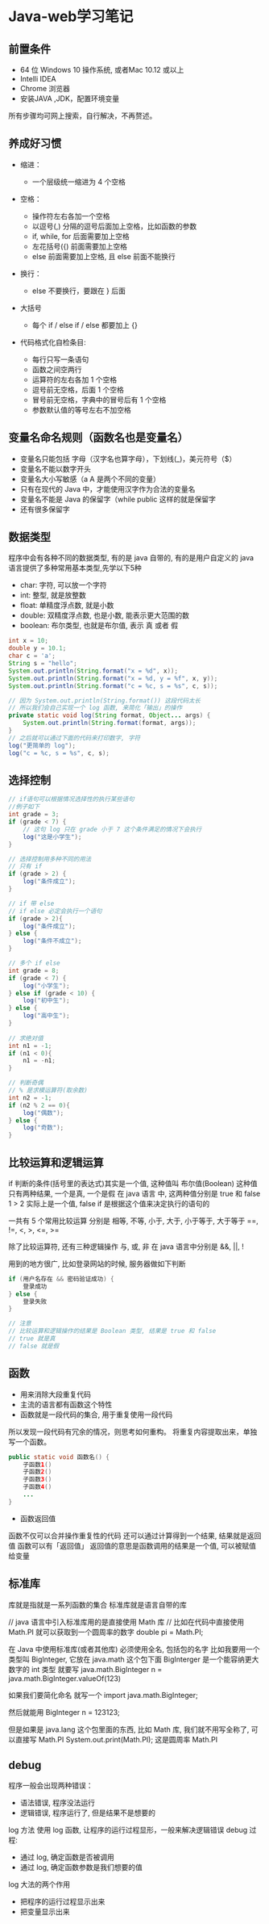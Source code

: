 # Java-web学习笔记

## 前置条件
- 64 位 Windows 10 操作系统, 或者Mac 10.12 或以上
- Intelli IDEA
- Chrome 浏览器
- 安装JAVA ,JDK，配置环境变量

所有步骤均可网上搜索，自行解决，不再赘述。

## 养成好习惯
- 缩进：
	- 一个层级统一缩进为 4 个空格
- 空格：
	- 操作符左右各加一个空格
	- 以逗号(,) 分隔的逗号后面加上空格，比如函数的参数
	- if, while, for 后面需要加上空格
	- 左花括号({) 前面需要加上空格
	- else 前面需要加上空格, 且 else 前面不能换行
- 换行：
	- else 不要换行，要跟在 } 后面
- 大括号
	- 每个 if / else if / else 都要加上 {}
	
- 代码格式化自检条目:
	- 每行只写一条语句
	- 函数之间空两行
	- 运算符的左右各加 1 个空格
	- 逗号前无空格，后面 1 个空格
	- 冒号前无空格，字典中的冒号后有 1 个空格
	- 参数默认值的等号左右不加空格


## 变量名命名规则（函数名也是变量名）
- 变量名只能包括 字母（汉字名也算字母），下划线(_)，美元符号（$）
- 变量名不能以数字开头
- 变量名大小写敏感（a A 是两个不同的变量）
- 只有在现代的 Java 中，才能使用汉字作为合法的变量名
- 变量名不能是 Java 的保留字（while public 这样的就是保留字
- 还有很多保留字


## 数据类型
程序中会有各种不同的数据类型, 有的是 java 自带的, 有的是用户自定义的
java 语言提供了多种常用基本类型,先学以下5种
- char: 字符, 可以放一个字符
- int: 整型, 就是放整数
- float: 单精度浮点数, 就是小数
- double: 双精度浮点数, 也是小数, 能表示更大范围的数
- boolean: 布尔类型, 也就是布尔值, 表示 真 或者 假

```Java
int x = 10;
double y = 10.1;
char c = 'a';
String s = "hello";
System.out.println(String.format("x = %d", x));
System.out.println(String.format("x = %d, y = %f", x, y));
System.out.println(String.format("c = %c, s = %s", c, s));

// 因为 System.out.println(String.format()) 这段代码太长
// 所以我们会自己实现一个 log 函数, 来简化「输出」的操作
private static void log(String format, Object... args) {
    System.out.println(String.format(format, args));
}
// 之后就可以通过下面的代码来打印数字, 字符
log("更简单的 log");
log("c = %c, s = %s", c, s);
```

## 选择控制

```Java
// if语句可以根据情况选择性的执行某些语句
//例子如下
int grade = 3;
if (grade < 7) {
    // 这句 log 只在 grade 小于 7 这个条件满足的情况下会执行
    log("这是小学生");
}

// 选择控制用多种不同的用法
// 只有 if
if (grade > 2) {
    log("条件成立");
}

// if 带 else
// if else 必定会执行一个语句
if (grade > 2){
    log("条件成立");
} else {
    log("条件不成立");
}

// 多个 if else
int grade = 8;
if (grade < 7) {
    log("小学生");
} else if (grade < 10) {
    log("初中生");
} else {
    log("高中生");
}
  
// 求绝对值
int n1 = -1;
if (n1 < 0){
    n1 = -n1;
}

// 判断奇偶
// % 是求模运算符(取余数)
int n2 = -1;
if (n2 % 2 == 0){
    log("偶数");
} else {
    log("奇数");
}
```

## 比较运算和逻辑运算
if 判断的条件(括号里的表达式)其实是一个值, 这种值叫 布尔值(Boolean)
这种值只有两种结果, 一个是真, 一个是假
在 java 语言 中, 这两种值分别是 true 和 false
1 > 2 实际上是一个值, false
if 是根据这个值来决定执行的语句的

一共有 5 个常用比较运算
分别是
相等, 不等, 小于, 大于, 小于等于, 大于等于
==, !=, <, >, <=, >=

除了比较运算符, 还有三种逻辑操作
与, 或, 非
在 java 语言中分别是
&&, ||, !

用到的地方很广, 比如登录网站的时候, 服务器做如下判断

```Java
if (用户名存在 && 密码验证成功) {
    登录成功
} else {
    登录失败
}

// 注意
// 比较运算和逻辑操作的结果是 Boolean 类型, 结果是 true 和 false
// true 就是真
// false 就是假
```

## 函数
- 用来消除大段重复代码
- 主流的语言都有函数这个特性
- 函数就是一段代码的集合, 用于重复使用一段代码

所以发现一段代码有冗余的情况，则思考如何重构。
将重复内容提取出来，单独写一个函数。

```Java
public static void 函数名() {
    子函数1()
    子函数2()
	子函数3()
    子函数4()
	...
}
```

- 函数返回值

函数不仅可以合并操作重复性的代码
还可以通过计算得到一个结果, 结果就是返回值
函数可以有「返回值」
返回值的意思是函数调用的结果是一个值, 可以被赋值给变量

## 标准库
库就是指就是一系列函数的集合
标准库就是语言自带的库

// java 语言中引入标准库用的是直接使用 Math 库
// 比如在代码中直接使用 Math.PI 就可以获取到一个圆周率的数字
double pi = Math.PI;

在 Java 中使用标准库(或者其他库) 必须使用全名, 包括包的名字
比如我要用一个类型叫 BigInteger, 它放在 java.math 这个包下面
BigInterger 是一个能容纳更大数字的 int 类型
就要写
java.math.BigInteger n = java.math.BigInteger.valueOf(123)

如果我们要简化命名
就写一个
import java.math.BigInteger;

然后就能用
BigInteger n = 123123;

但是如果是 java.lang 这个包里面的东西, 比如 Math 库, 我们就不用写全称了, 可以直接写
Math.PI
System.out.print(Math.PI);
这是圆周率  Math.PI

## debug

程序一般会出现两种错误：
- 语法错误, 程序没法运行
- 逻辑错误, 程序运行了, 但是结果不是想要的

log 方法
使用 log 函数, 让程序的运行过程显形，一般来解决逻辑错误
debug 过程:
- 通过 log, 确定函数是否被调用
- 通过 log, 确定函数参数是我们想要的值

log 大法的两个作用
- 把程序的运行过程显示出来
- 把变量显示出来



